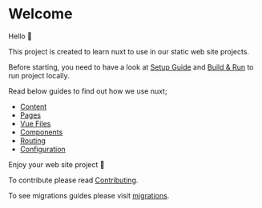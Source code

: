 # Welcome

Hello 👋

This project is created to learn nuxt to use in our static web site projects.

Before starting, you need to have a look at [Setup Guide](setup-guide.md) and
[Build & Run](build-and-run.md) to run project locally.

Read below guides to find out how we use nuxt;

- [Content](content.md)
- [Pages](pages.md)
- [Vue Files](vue-files.md)
- [Components](components.md)
- [Routing](routing.md)
- [Configuration](configuration.md)

Enjoy your web site project 🤗

To contribute please read [Contributing](CONTRIBUTING.md).

To see migrations guides please visit [migrations](migrations.md).
